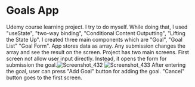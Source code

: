 # Goals App
 Udemy course learning project. I try to do myself.
 While doing that, I used "useState", "two-way binding", "Conditional Content Outputting", "Lifting the State Up".
 I created three main components which are "Goal", "Goal List" "Goal Form".
 App stores data as array. Any submission changes the array and see the result on the screen.
Project has two main screens. First screen not allow user input directly. Instead, it opens the form for submission the goal.![Screenshot_432](https://user-images.githubusercontent.com/51987890/218551966-1bf95ef4-0bf0-42d6-a1ce-f2181828f5bc.png)
![Screenshot_433](https://user-images.githubusercontent.com/51987890/218551999-510d6822-483b-4fe9-9583-db7ce54060ce.png)
After entering the goal, user can press "Add Goal" button for adding the goal. "Cancel" button goes to the first screen.
